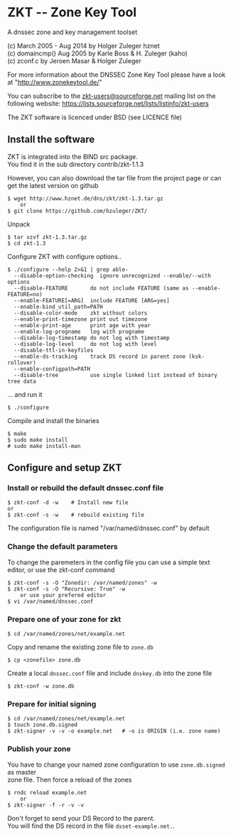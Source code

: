 ZKT -- Zone Key Tool
====================

A dnssec zone and key management toolset

(c) March 2005 - Aug 2014 by  Holger Zuleger  hznet  
(c) domaincmp() Aug 2005 by Karle Boss & H. Zuleger (kaho)  
(c) zconf.c by Jeroen Masar & Holger Zuleger  

For more information about the DNSSEC Zone Key Tool please
have a look at "http://www.zonekeytool.de/"

You can subscribe to the zkt-users@sourceforge.net mailing list
on the following website: https://lists.sourceforge.net/lists/listinfo/zkt-users

The ZKT software is licenced under BSD (see LICENCE file)

## Install the software

ZKT is integrated into the BIND src package.  
You find it in the sub directory contrib/zkt-1.1.3

However, you can also download the tar file from the project page
or can get the latest version on github

	$ wget http://www.hznet.de/dns/zkt/zkt-1.3.tar.gz
		or 
	$ git clone https://github.com/hzuleger/ZKT/

Unpack

	$ tar xzvf zkt-1.3.tar.gz
	$ cd zkt-1.3

Configure ZKT with configure options..

	$ ./configure --help 2>&1 | grep able-
	  --disable-option-checking  ignore unrecognized --enable/--with options
	  --disable-FEATURE       do not include FEATURE (same as --enable-FEATURE=no)
	  --enable-FEATURE[=ARG]  include FEATURE [ARG=yes]
	  --enable-bind_util_path=PATH
	  --disable-color-mode    zkt without colors
	  --enable-print-timezone print out timezone
	  --enable-print-age      print age with year
	  --enable-log-progname   log with progname
	  --disable-log-timestamp do not log with timestamp
	  --disable-log-level     do not log with level
	  --disable-ttl-in-keyfiles
	  --enable-ds-tracking    track DS record in parent zone (ksk-rollover)
	  --enable-configpath=PATH
	  --disable-tree          use single linked list instead of binary tree data

... and run it

	$ ./configure

Compile and install the binaries

	$ make
	$ sudo make install
	# sudo make install-man

## Configure and setup ZKT

### Install or rebuild the default dnssec.conf file 

	$ zkt-conf -d -w	# Install new file
	or
	$ zkt-conf -s -w	# rebuild existing file

The configuration file is named "/var/named/dnssec.conf" by default

### Change the default parameters  

To change the paremeters in the config file you can use a simple text  
editor, or use the zkt-conf command

	$ zkt-conf -s -O "Zonedir: /var/named/zones" -w
	$ zkt-conf -s -O "Recursive: True" -w
		or use your prefered editor 
	$ vi /var/named/dnssec.conf

### Prepare one of your zone for zkt

	$ cd /var/named/zones/net/example.net

Copy and rename the existing zone file to `zone.db`

	$ cp <zonefile> zone.db

Create a local `dnssec.conf` file and include `dnskey.db` into the zone file

	$ zkt-conf -w zone.db		

### Prepare for initial signing

	$ cd /var/named/zones/net/example.net
	$ touch zone.db.signed
	$ zkt-signer -v -v -o example.net	# -o is ORIGIN (i.e. zone name)

### Publish your zone  

You have to change your named zone configuration to use `zone.db.signed` as master  
zone file.
Then force a reload of the zones

	$ rndc reload example.net
		or
	$ zkt-signer -f -r -v -v

Don't forget to send your DS Record to the parent.  
You will find the DS record in the file `dsset-example.net.`.

